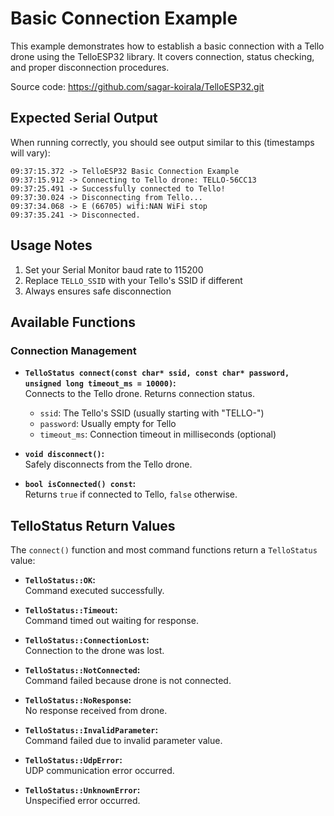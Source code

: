 # Basic Connection Example

This example demonstrates how to establish a basic connection with a Tello drone using the TelloESP32 library. It covers connection, status checking, and proper disconnection procedures.

Source code: https://github.com/sagar-koirala/TelloESP32.git

## Expected Serial Output
When running correctly, you should see output similar to this (timestamps will vary):
```
09:37:15.372 -> TelloESP32 Basic Connection Example
09:37:15.912 -> Connecting to Tello drone: TELLO-56CC13
09:37:25.491 -> Successfully connected to Tello!
09:37:30.024 -> Disconnecting from Tello...
09:37:34.068 -> E (66705) wifi:NAN WiFi stop
09:37:35.241 -> Disconnected.
```

## Usage Notes
1. Set your Serial Monitor baud rate to 115200
2. Replace `TELLO_SSID` with your Tello's SSID if different
3. Always ensures safe disconnection

## Available Functions
### Connection Management

*   **`TelloStatus connect(const char* ssid, const char* password, unsigned long timeout_ms = 10000)`:**  
    Connects to the Tello drone. Returns connection status.
    - `ssid`: The Tello's SSID (usually starting with "TELLO-")
    - `password`: Usually empty for Tello
    - `timeout_ms`: Connection timeout in milliseconds (optional)

*   **`void disconnect()`:**  
    Safely disconnects from the Tello drone.

*   **`bool isConnected() const`:**  
    Returns `true` if connected to Tello, `false` otherwise.

## TelloStatus Return Values
The `connect()` function and most command functions return a `TelloStatus` value:

*   **`TelloStatus::OK`:**  
    Command executed successfully.

*   **`TelloStatus::Timeout`:**  
    Command timed out waiting for response.

*   **`TelloStatus::ConnectionLost`:**  
    Connection to the drone was lost.

*   **`TelloStatus::NotConnected`:**  
    Command failed because drone is not connected.

*   **`TelloStatus::NoResponse`:**  
    No response received from drone.

*   **`TelloStatus::InvalidParameter`:**  
    Command failed due to invalid parameter value.

*   **`TelloStatus::UdpError`:**  
    UDP communication error occurred.

*   **`TelloStatus::UnknownError`:**  
    Unspecified error occurred.
